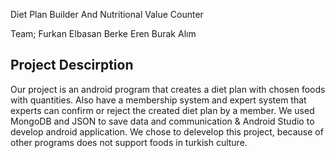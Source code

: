 Diet Plan Builder And Nutritional Value Counter

Team;
Furkan Elbasan
Berke Eren
Burak Alım

## Project Descirption
Our project is an android program that creates a diet plan with chosen foods with quantities. Also have a membership system and expert system that experts can confirm or reject the created diet plan by a member. We used MongoDB and JSON to save data and communication & Android Studio to develop android application. We chose to delevelop this project, because of other programs does not support foods in turkish culture.

